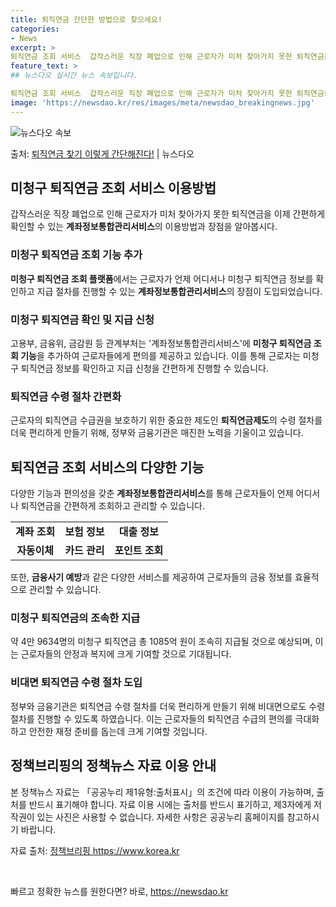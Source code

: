 ```yaml
---
title: 퇴직연금 간단한 방법으로 찾으세요!
categories:
- News
excerpt: >
퇴직연금 조회 서비스  갑작스러운 직장 폐업으로 인해 근로자가 미처 찾아가지 못한 퇴직연금을 이제 간편하게 …
feature_text: >
## 뉴스다오 실시간 뉴스 속보입니다.

퇴직연금 조회 서비스  갑작스러운 직장 폐업으로 인해 근로자가 미처 찾아가지 못한 퇴직연금을 이제 간편하게 …
image: 'https://newsdao.kr/res/images/meta/newsdao_breakingnews.jpg'
---
```


![뉴스다오 속보](https://newsdao.kr/res/images/meta/newsdao_breakingnews.jpg)

<p>출처: <a href="https://newsdao.kr/4622" rel="dofollow">퇴직연금 찾기 이렇게 간단해진다!</a> | 뉴스다오</p>

<h2 data-ke-size="size26">미청구 퇴직연금 조회 서비스 이용방법</h2>
<p data-ke-size="size16">갑작스러운 직장 폐업으로 인해 근로자가 미처 찾아가지 못한 퇴직연금을 이제 간편하게 확인할 수 있는 <b>계좌정보통합관리서비스</b>의 이용방법과 장점을 알아봅시다.</p>

<h3>미청구 퇴직연금 조회 기능 추가</h3>
<p data-ke-size="size16"><b>미청구 퇴직연금 조회 플랫폼</b>에서는 근로자가 언제 어디서나 미청구 퇴직연금 정보를 확인하고 지급 절차를 진행할 수 있는 <b>계좌정보통합관리서비스</b>의 장점이 도입되었습니다.</p>

<h3>미청구 퇴직연금 확인 및 지급 신청</h3>
<p data-ke-size="size16">고용부, 금융위, 금감원 등 관계부처는 '계좌정보통합관리서비스'에 <b>미청구 퇴직연금 조회 기능</b>을 추가하여 근로자들에게 편의를 제공하고 있습니다. 이를 통해 근로자는 미청구 퇴직연금 정보를 확인하고 지급 신청을 간편하게 진행할 수 있습니다.</p>

<h3>퇴직연금 수령 절차 간편화</h3>
<p data-ke-size="size16">근로자의 퇴직연금 수급권을 보호하기 위한 중요한 제도인 <b>퇴직연금제도</b>의 수령 절차를 더욱 편리하게 만들기 위해, 정부와 금융기관은 매진한 노력을 기울이고 있습니다.</p>

<h2 data-ke-size="size26">퇴직연금 조회 서비스의 다양한 기능</h2>
<p data-ke-size="size16">다양한 기능과 편의성을 갖춘 <b>계좌정보통합관리서비스</b>를 통해 근로자들이 언제 어디서나 퇴직연금을 간편하게 조회하고 관리할 수 있습니다.</p>

<table>
	<tr>
		<td style="text-align: center; height: 17px;"><b>계좌 조회</b></td>
		<td style="text-align: center; height: 17px;"><b>보험 정보</b></td>
		<td style="text-align: center; height: 17px;"><b>대출 정보</b></td>
	</tr>
	<tr>
		<td style="text-align: center; height: 17px;"><b>자동이체</b></td>
		<td style="text-align: center; height: 17px;"><b>카드 관리</b></td>
		<td style="text-align: center; height: 17px;"><b>포인트 조회</b></td>
	</tr>
</table>
<p data-ke-size="size16">또한, <b>금융사기 예방</b>과 같은 다양한 서비스를 제공하여 근로자들의 금융 정보를 효율적으로 관리할 수 있습니다.</p>

<h3>미청구 퇴직연금의 조속한 지급</h3>
<p data-ke-size="size16">약 4만 9634명의 미청구 퇴직연금 총 1085억 원이 조속히 지급될 것으로 예상되며, 이는 근로자들의 안정과 복지에 크게 기여할 것으로 기대됩니다.</p>

<h3>비대면 퇴직연금 수령 절차 도입</h3>
<p data-ke-size="size16">정부와 금융기관은 퇴직연금 수령 절차를 더욱 편리하게 만들기 위해 비대면으로도 수령 절차를 진행할 수 있도록 하였습니다. 이는 근로자들의 퇴직연금 수급의 편의를 극대화하고 안전한 재정 준비를 돕는데 크게 기여할 것입니다.</p>

<h2 data-ke-size="size26">정책브리핑의 정책뉴스 자료 이용 안내</h2>
<p data-ke-size="size16">본 정책뉴스 자료는 「공공누리 제1유형:출처표시」의 조건에 따라 이용이 가능하며, 출처를 반드시 표기해야 합니다. 자료 이용 시에는 출처를 반드시 표기하고, 제3자에게 저작권이 있는 사진은 사용할 수 없습니다. 자세한 사항은 공공누리 홈페이지를 참고하시기 바랍니다.</p>
<p data-ke-size="size16">자료 출처: <a href="https://https://www.korea.kr/">정책브리핑 https://www.korea.kr</a></p>

<p data-ke-size="size16">&nbsp;</p> 

빠르고 정확한 뉴스를 원한다면? 바로, <a href="https://newsdao.kr" rel="dofollow">https://newsdao.kr</a>


    
